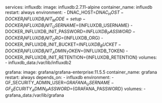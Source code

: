 services:
  influxdb:
    image: influxdb:2.7.11-alpine
    container_name: influxdb
    restart: always
    environment:
      - DNAC_HOST=${DNAC_HOST}
      - DOCKER_INFLUXDB_INIT_MODE=setup
      - DOCKER_INFLUXDB_INIT_USERNAME=${INFLUXDB_USERNAME}
      - DOCKER_INFLUXDB_INIT_PASSWORD=${INFLUXDB_PASSWORD}
      - DOCKER_INFLUXDB_INIT_ORG=${INFLUXDB_ORG}
      - DOCKER_INFLUXDB_INIT_BUCKET=${INFLUXDB_BUCKET}
      - DOCKER_INFLUXDB_INIT_ADMIN_TOKEN=${INFLUXDB_TOKEN}
      - DOCKER_INFLUXDB_INIT_RETENTION$=${INFLUXDB_RETENTION}
    volumes:
      - influxdb_data:/var/lib/influxdb2

  grafana:
    image: grafana/grafana-enterprise:11.5.5
    container_name: grafana
    restart: always
    depends_on:
      - influxdb
    environment:
      - GF_SECURITY_ADMIN_USER=${GRAFANA_USERNAME}
      - GF_SECURITY_ADMIN_PASSWORD=${GRAFANA_PASSWORD}
    volumes:
      - grafana_data:/var/lib/grafana
